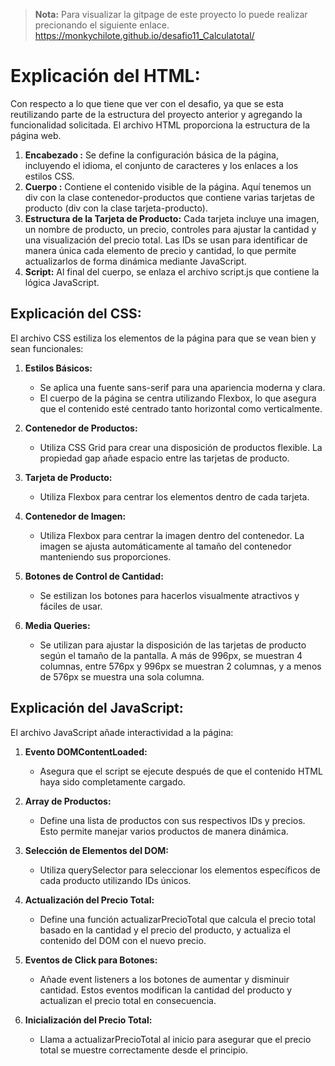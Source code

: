 >**Nota:** Para visualizar la gitpage de este proyecto lo puede realizar precionando el siguiente enlace.
https://monkychilote.github.io/desafio11_Calculatotal/
>
>

  

# Explicación del HTML:

Con respecto a lo que tiene que ver con el desafio, ya que se esta reutilizando parte de la estructura del proyecto anterior y agregando la funcionalidad solicitada. 
El archivo HTML proporciona la estructura de la página web. 

1. **Encabezado <head>:** Se define la configuración básica de la página, incluyendo el idioma, el conjunto de caracteres y los enlaces a los estilos CSS.
2. **Cuerpo <body>:** Contiene el contenido visible de la página. Aquí tenemos un div con la clase contenedor-productos que contiene varias tarjetas de producto (div con la clase tarjeta-producto).
3. **Estructura de la Tarjeta de Producto:** Cada tarjeta incluye una imagen, un nombre de producto, un precio, controles para ajustar la cantidad y una visualización del precio total. Las IDs se usan para identificar de manera única cada elemento de precio y cantidad, lo que permite actualizarlos de forma dinámica mediante JavaScript.
4. **Script:** Al final del cuerpo, se enlaza el archivo script.js que contiene la lógica JavaScript.

## Explicación del CSS:

El archivo CSS estiliza los elementos de la página para que se vean bien y sean funcionales:

1. **Estilos Básicos:** 
    + Se aplica una fuente sans-serif para una apariencia moderna y clara.
    + El cuerpo de la página se centra utilizando Flexbox, lo que asegura que el contenido esté centrado tanto horizontal como verticalmente.

2. **Contenedor de Productos:** 
    + Utiliza CSS Grid para crear una disposición de productos flexible. La propiedad gap añade espacio entre las tarjetas de producto.

3. **Tarjeta de Producto:** 
    + Utiliza Flexbox para centrar los elementos dentro de cada tarjeta.

4. **Contenedor de Imagen:** 
    + Utiliza Flexbox para centrar la imagen dentro del contenedor. La imagen se ajusta automáticamente al tamaño del contenedor manteniendo sus proporciones.

5. **Botones de Control de Cantidad:** 
    + Se estilizan los botones para hacerlos visualmente atractivos y fáciles de usar.

6. **Media Queries:** 
    + Se utilizan para ajustar la disposición de las tarjetas de producto según el tamaño de la pantalla. A más de 996px, se muestran 4 columnas, entre 576px y 996px se muestran 2 columnas, y a menos de 576px se muestra una sola columna.


## Explicación del JavaScript:

El archivo JavaScript añade interactividad a la página:

1. **Evento DOMContentLoaded:** 
    + Asegura que el script se ejecute después de que el contenido HTML haya sido completamente cargado.
    
2. **Array de Productos:** 
    + Define una lista de productos con sus respectivos IDs y precios. Esto permite manejar varios productos de manera dinámica.
    
3. **Selección de Elementos del DOM:** 
    + Utiliza querySelector para seleccionar los elementos específicos de cada producto utilizando IDs únicos.
    
4. **Actualización del Precio Total:** 
    + Define una función actualizarPrecioTotal que calcula el precio total basado en la cantidad y el precio del producto, y actualiza el contenido del DOM con el nuevo precio.
    
5. **Eventos de Click para Botones:** 
    + Añade event listeners a los botones de aumentar y disminuir cantidad. Estos eventos modifican la cantidad del producto y actualizan el precio total en consecuencia.
    
6. **Inicialización del Precio Total:** 
    + Llama a actualizarPrecioTotal al inicio para asegurar que el precio total se muestre correctamente desde el principio.
    
